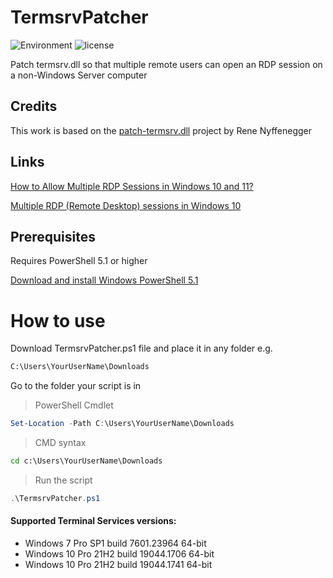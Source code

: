 # TermsrvPatcher
![Environment](https://img.shields.io/badge/Windows-7,%2010-brightgreen.svg)
![license](https://img.shields.io/github/license/fabianomsrc/TermsrvPatcher)

Patch termsrv.dll so that multiple remote users can open an RDP session on a non-Windows Server computer

## Credits
This work is based on the [patch-termsrv.dll](https://github.com/ReneNyffenegger/patch-termsrv.dll) project by Rene Nyffenegger

## Links
[How to Allow Multiple RDP Sessions in Windows 10 and 11?](http://woshub.com/how-to-allow-multiple-rdp-sessions-in-windows-10)

[Multiple RDP (Remote Desktop) sessions in Windows 10](https://www.mysysadmintips.com/windows/clients/545-multiple-rdp-remote-desktop-sessions-in-windows-10)

## Prerequisites
Requires PowerShell 5.1 or higher

[Download and install Windows PowerShell 5.1](https://docs.microsoft.com/en-us/skypeforbusiness/set-up-your-computer-for-windows-powershell/download-and-install-windows-powershell-5-1)

# How to use
Download TermsrvPatcher.ps1 file and place it in any folder e.g.

```txt
C:\Users\YourUserName\Downloads
```

Go to the folder your script is in

> PowerShell Cmdlet

```powershell
Set-Location -Path C:\Users\YourUserName\Downloads
```
> CMD syntax

```cmd
cd c:\Users\YourUserName\Downloads
```
> Run the script
```powershell
.\TermsrvPatcher.ps1
```

#### Supported Terminal Services versions:
 - Windows 7 Pro SP1 build 7601.23964 64-bit
 - Windows 10 Pro 21H2 build 19044.1706 64-bit
 - Windows 10 Pro 21H2 build 19044.1741 64-bit
